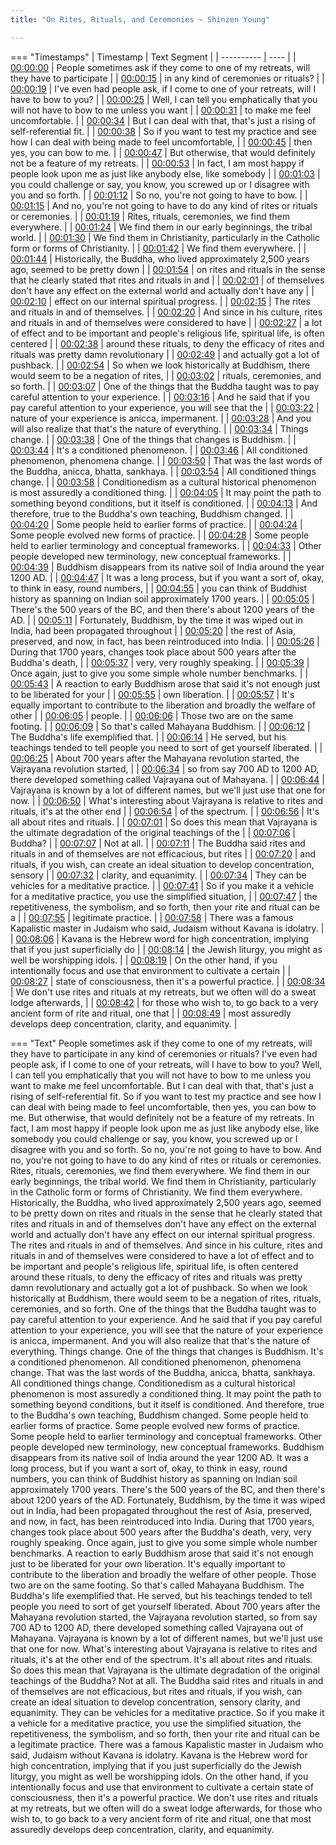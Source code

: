 ```yaml
---
title: "On Rites, Rituals, and Ceremonies ~ Shinzen Young"

---
```

=== "Timestamps"
    | Timestamp | Text Segment |
    | ---------- | ----  |
    | [00:00:00](https://www.youtube.com/watch?v=u9pgbO-N5QQ&t=0) |  People sometimes ask if they come to one of my retreats, will they have to participate |
    | [00:00:15](https://www.youtube.com/watch?v=u9pgbO-N5QQ&t=15) |  in any kind of ceremonies or rituals? |
    | [00:00:19](https://www.youtube.com/watch?v=u9pgbO-N5QQ&t=19) |  I've even had people ask, if I come to one of your retreats, will I have to bow to you? |
    | [00:00:25](https://www.youtube.com/watch?v=u9pgbO-N5QQ&t=25) |  Well, I can tell you emphatically that you will not have to bow to me unless you want |
    | [00:00:31](https://www.youtube.com/watch?v=u9pgbO-N5QQ&t=31) |  to make me feel uncomfortable. |
    | [00:00:34](https://www.youtube.com/watch?v=u9pgbO-N5QQ&t=34) |  But I can deal with that, that's just a rising of self-referential fit. |
    | [00:00:38](https://www.youtube.com/watch?v=u9pgbO-N5QQ&t=38) |  So if you want to test my practice and see how I can deal with being made to feel uncomfortable, |
    | [00:00:45](https://www.youtube.com/watch?v=u9pgbO-N5QQ&t=45) |  then yes, you can bow to me. |
    | [00:00:47](https://www.youtube.com/watch?v=u9pgbO-N5QQ&t=47) |  But otherwise, that would definitely not be a feature of my retreats. |
    | [00:00:53](https://www.youtube.com/watch?v=u9pgbO-N5QQ&t=53) |  In fact, I am most happy if people look upon me as just like anybody else, like somebody |
    | [00:01:03](https://www.youtube.com/watch?v=u9pgbO-N5QQ&t=63) |  you could challenge or say, you know, you screwed up or I disagree with you and so forth. |
    | [00:01:12](https://www.youtube.com/watch?v=u9pgbO-N5QQ&t=72) |  So no, you're not going to have to bow. |
    | [00:01:15](https://www.youtube.com/watch?v=u9pgbO-N5QQ&t=75) |  And no, you're not going to have to do any kind of rites or rituals or ceremonies. |
    | [00:01:19](https://www.youtube.com/watch?v=u9pgbO-N5QQ&t=79) |  Rites, rituals, ceremonies, we find them everywhere. |
    | [00:01:24](https://www.youtube.com/watch?v=u9pgbO-N5QQ&t=84) |  We find them in our early beginnings, the tribal world. |
    | [00:01:30](https://www.youtube.com/watch?v=u9pgbO-N5QQ&t=90) |  We find them in Christianity, particularly in the Catholic form or forms of Christianity. |
    | [00:01:42](https://www.youtube.com/watch?v=u9pgbO-N5QQ&t=102) |  We find them everywhere. |
    | [00:01:44](https://www.youtube.com/watch?v=u9pgbO-N5QQ&t=104) |  Historically, the Buddha, who lived approximately 2,500 years ago, seemed to be pretty down |
    | [00:01:54](https://www.youtube.com/watch?v=u9pgbO-N5QQ&t=114) |  on rites and rituals in the sense that he clearly stated that rites and rituals in and |
    | [00:02:01](https://www.youtube.com/watch?v=u9pgbO-N5QQ&t=121) |  of themselves don't have any effect on the external world and actually don't have any |
    | [00:02:10](https://www.youtube.com/watch?v=u9pgbO-N5QQ&t=130) |  effect on our internal spiritual progress. |
    | [00:02:15](https://www.youtube.com/watch?v=u9pgbO-N5QQ&t=135) |  The rites and rituals in and of themselves. |
    | [00:02:20](https://www.youtube.com/watch?v=u9pgbO-N5QQ&t=140) |  And since in his culture, rites and rituals in and of themselves were considered to have |
    | [00:02:27](https://www.youtube.com/watch?v=u9pgbO-N5QQ&t=147) |  a lot of effect and to be important and people's religious life, spiritual life, is often centered |
    | [00:02:38](https://www.youtube.com/watch?v=u9pgbO-N5QQ&t=158) |  around these rituals, to deny the efficacy of rites and rituals was pretty damn revolutionary |
    | [00:02:49](https://www.youtube.com/watch?v=u9pgbO-N5QQ&t=169) |  and actually got a lot of pushback. |
    | [00:02:54](https://www.youtube.com/watch?v=u9pgbO-N5QQ&t=174) |  So when we look historically at Buddhism, there would seem to be a negation of rites, |
    | [00:03:02](https://www.youtube.com/watch?v=u9pgbO-N5QQ&t=182) |  rituals, ceremonies, and so forth. |
    | [00:03:07](https://www.youtube.com/watch?v=u9pgbO-N5QQ&t=187) |  One of the things that the Buddha taught was to pay careful attention to your experience. |
    | [00:03:16](https://www.youtube.com/watch?v=u9pgbO-N5QQ&t=196) |  And he said that if you pay careful attention to your experience, you will see that the |
    | [00:03:22](https://www.youtube.com/watch?v=u9pgbO-N5QQ&t=202) |  nature of your experience is anicca, impermanent. |
    | [00:03:28](https://www.youtube.com/watch?v=u9pgbO-N5QQ&t=208) |  And you will also realize that that's the nature of everything. |
    | [00:03:34](https://www.youtube.com/watch?v=u9pgbO-N5QQ&t=214) |  Things change. |
    | [00:03:38](https://www.youtube.com/watch?v=u9pgbO-N5QQ&t=218) |  One of the things that changes is Buddhism. |
    | [00:03:44](https://www.youtube.com/watch?v=u9pgbO-N5QQ&t=224) |  It's a conditioned phenomenon. |
    | [00:03:46](https://www.youtube.com/watch?v=u9pgbO-N5QQ&t=226) |  All conditioned phenomenon, phenomena change. |
    | [00:03:50](https://www.youtube.com/watch?v=u9pgbO-N5QQ&t=230) |  That was the last words of the Buddha, anicca, bhatta, sankhaya. |
    | [00:03:54](https://www.youtube.com/watch?v=u9pgbO-N5QQ&t=234) |  All conditioned things change. |
    | [00:03:58](https://www.youtube.com/watch?v=u9pgbO-N5QQ&t=238) |  Conditionedism as a cultural historical phenomenon is most assuredly a conditioned thing. |
    | [00:04:05](https://www.youtube.com/watch?v=u9pgbO-N5QQ&t=245) |  It may point the path to something beyond conditions, but it itself is conditioned. |
    | [00:04:13](https://www.youtube.com/watch?v=u9pgbO-N5QQ&t=253) |  And therefore, true to the Buddha's own teaching, Buddhism changed. |
    | [00:04:20](https://www.youtube.com/watch?v=u9pgbO-N5QQ&t=260) |  Some people held to earlier forms of practice. |
    | [00:04:24](https://www.youtube.com/watch?v=u9pgbO-N5QQ&t=264) |  Some people evolved new forms of practice. |
    | [00:04:28](https://www.youtube.com/watch?v=u9pgbO-N5QQ&t=268) |  Some people held to earlier terminology and conceptual frameworks. |
    | [00:04:33](https://www.youtube.com/watch?v=u9pgbO-N5QQ&t=273) |  Other people developed new terminology, new conceptual frameworks. |
    | [00:04:39](https://www.youtube.com/watch?v=u9pgbO-N5QQ&t=279) |  Buddhism disappears from its native soil of India around the year 1200 AD. |
    | [00:04:47](https://www.youtube.com/watch?v=u9pgbO-N5QQ&t=287) |  It was a long process, but if you want a sort of, okay, to think in easy, round numbers, |
    | [00:04:55](https://www.youtube.com/watch?v=u9pgbO-N5QQ&t=295) |  you can think of Buddhist history as spanning on Indian soil approximately 1700 years. |
    | [00:05:05](https://www.youtube.com/watch?v=u9pgbO-N5QQ&t=305) |  There's the 500 years of the BC, and then there's about 1200 years of the AD. |
    | [00:05:11](https://www.youtube.com/watch?v=u9pgbO-N5QQ&t=311) |  Fortunately, Buddhism, by the time it was wiped out in India, had been propagated throughout |
    | [00:05:20](https://www.youtube.com/watch?v=u9pgbO-N5QQ&t=320) |  the rest of Asia, preserved, and now, in fact, has been reintroduced into India. |
    | [00:05:26](https://www.youtube.com/watch?v=u9pgbO-N5QQ&t=326) |  During that 1700 years, changes took place about 500 years after the Buddha's death, |
    | [00:05:37](https://www.youtube.com/watch?v=u9pgbO-N5QQ&t=337) |  very, very roughly speaking. |
    | [00:05:39](https://www.youtube.com/watch?v=u9pgbO-N5QQ&t=339) |  Once again, just to give you some simple whole number benchmarks. |
    | [00:05:43](https://www.youtube.com/watch?v=u9pgbO-N5QQ&t=343) |  A reaction to early Buddhism arose that said it's not enough just to be liberated for your |
    | [00:05:55](https://www.youtube.com/watch?v=u9pgbO-N5QQ&t=355) |  own liberation. |
    | [00:05:57](https://www.youtube.com/watch?v=u9pgbO-N5QQ&t=357) |  It's equally important to contribute to the liberation and broadly the welfare of other |
    | [00:06:05](https://www.youtube.com/watch?v=u9pgbO-N5QQ&t=365) |  people. |
    | [00:06:06](https://www.youtube.com/watch?v=u9pgbO-N5QQ&t=366) |  Those two are on the same footing. |
    | [00:06:09](https://www.youtube.com/watch?v=u9pgbO-N5QQ&t=369) |  So that's called Mahayana Buddhism. |
    | [00:06:12](https://www.youtube.com/watch?v=u9pgbO-N5QQ&t=372) |  The Buddha's life exemplified that. |
    | [00:06:14](https://www.youtube.com/watch?v=u9pgbO-N5QQ&t=374) |  He served, but his teachings tended to tell people you need to sort of get yourself liberated. |
    | [00:06:25](https://www.youtube.com/watch?v=u9pgbO-N5QQ&t=385) |  About 700 years after the Mahayana revolution started, the Vajrayana revolution started, |
    | [00:06:34](https://www.youtube.com/watch?v=u9pgbO-N5QQ&t=394) |  so from say 700 AD to 1200 AD, there developed something called Vajrayana out of Mahayana. |
    | [00:06:44](https://www.youtube.com/watch?v=u9pgbO-N5QQ&t=404) |  Vajrayana is known by a lot of different names, but we'll just use that one for now. |
    | [00:06:50](https://www.youtube.com/watch?v=u9pgbO-N5QQ&t=410) |  What's interesting about Vajrayana is relative to rites and rituals, it's at the other end |
    | [00:06:54](https://www.youtube.com/watch?v=u9pgbO-N5QQ&t=414) |  of the spectrum. |
    | [00:06:56](https://www.youtube.com/watch?v=u9pgbO-N5QQ&t=416) |  It's all about rites and rituals. |
    | [00:07:01](https://www.youtube.com/watch?v=u9pgbO-N5QQ&t=421) |  So does this mean that Vajrayana is the ultimate degradation of the original teachings of the |
    | [00:07:06](https://www.youtube.com/watch?v=u9pgbO-N5QQ&t=426) |  Buddha? |
    | [00:07:07](https://www.youtube.com/watch?v=u9pgbO-N5QQ&t=427) |  Not at all. |
    | [00:07:11](https://www.youtube.com/watch?v=u9pgbO-N5QQ&t=431) |  The Buddha said rites and rituals in and of themselves are not efficacious, but rites |
    | [00:07:20](https://www.youtube.com/watch?v=u9pgbO-N5QQ&t=440) |  and rituals, if you wish, can create an ideal situation to develop concentration, sensory |
    | [00:07:32](https://www.youtube.com/watch?v=u9pgbO-N5QQ&t=452) |  clarity, and equanimity. |
    | [00:07:34](https://www.youtube.com/watch?v=u9pgbO-N5QQ&t=454) |  They can be vehicles for a meditative practice. |
    | [00:07:41](https://www.youtube.com/watch?v=u9pgbO-N5QQ&t=461) |  So if you make it a vehicle for a meditative practice, you use the simplified situation, |
    | [00:07:47](https://www.youtube.com/watch?v=u9pgbO-N5QQ&t=467) |  the repetitiveness, the symbolism, and so forth, then your rite and ritual can be a |
    | [00:07:55](https://www.youtube.com/watch?v=u9pgbO-N5QQ&t=475) |  legitimate practice. |
    | [00:07:58](https://www.youtube.com/watch?v=u9pgbO-N5QQ&t=478) |  There was a famous Kapalistic master in Judaism who said, Judaism without Kavana is idolatry. |
    | [00:08:06](https://www.youtube.com/watch?v=u9pgbO-N5QQ&t=486) |  Kavana is the Hebrew word for high concentration, implying that if you just superficially do |
    | [00:08:14](https://www.youtube.com/watch?v=u9pgbO-N5QQ&t=494) |  the Jewish liturgy, you might as well be worshipping idols. |
    | [00:08:19](https://www.youtube.com/watch?v=u9pgbO-N5QQ&t=499) |  On the other hand, if you intentionally focus and use that environment to cultivate a certain |
    | [00:08:27](https://www.youtube.com/watch?v=u9pgbO-N5QQ&t=507) |  state of consciousness, then it's a powerful practice. |
    | [00:08:34](https://www.youtube.com/watch?v=u9pgbO-N5QQ&t=514) |  We don't use rites and rituals at my retreats, but we often will do a sweat lodge afterwards, |
    | [00:08:42](https://www.youtube.com/watch?v=u9pgbO-N5QQ&t=522) |  for those who wish to, to go back to a very ancient form of rite and ritual, one that |
    | [00:08:49](https://www.youtube.com/watch?v=u9pgbO-N5QQ&t=529) |  most assuredly develops deep concentration, clarity, and equanimity. |

=== "Text"
     People sometimes ask if they come to one of my retreats, will they have to participate in any kind of ceremonies or rituals? I've even had people ask, if I come to one of your retreats, will I have to bow to you? Well, I can tell you emphatically that you will not have to bow to me unless you want to make me feel uncomfortable. But I can deal with that, that's just a rising of self-referential fit. So if you want to test my practice and see how I can deal with being made to feel uncomfortable, then yes, you can bow to me. But otherwise, that would definitely not be a feature of my retreats. In fact, I am most happy if people look upon me as just like anybody else, like somebody you could challenge or say, you know, you screwed up or I disagree with you and so forth. So no, you're not going to have to bow. And no, you're not going to have to do any kind of rites or rituals or ceremonies. Rites, rituals, ceremonies, we find them everywhere. We find them in our early beginnings, the tribal world. We find them in Christianity, particularly in the Catholic form or forms of Christianity. We find them everywhere. Historically, the Buddha, who lived approximately 2,500 years ago, seemed to be pretty down on rites and rituals in the sense that he clearly stated that rites and rituals in and of themselves don't have any effect on the external world and actually don't have any effect on our internal spiritual progress. The rites and rituals in and of themselves. And since in his culture, rites and rituals in and of themselves were considered to have a lot of effect and to be important and people's religious life, spiritual life, is often centered around these rituals, to deny the efficacy of rites and rituals was pretty damn revolutionary and actually got a lot of pushback. So when we look historically at Buddhism, there would seem to be a negation of rites, rituals, ceremonies, and so forth. One of the things that the Buddha taught was to pay careful attention to your experience. And he said that if you pay careful attention to your experience, you will see that the nature of your experience is anicca, impermanent. And you will also realize that that's the nature of everything. Things change. One of the things that changes is Buddhism. It's a conditioned phenomenon. All conditioned phenomenon, phenomena change. That was the last words of the Buddha, anicca, bhatta, sankhaya. All conditioned things change. Conditionedism as a cultural historical phenomenon is most assuredly a conditioned thing. It may point the path to something beyond conditions, but it itself is conditioned. And therefore, true to the Buddha's own teaching, Buddhism changed. Some people held to earlier forms of practice. Some people evolved new forms of practice. Some people held to earlier terminology and conceptual frameworks. Other people developed new terminology, new conceptual frameworks. Buddhism disappears from its native soil of India around the year 1200 AD. It was a long process, but if you want a sort of, okay, to think in easy, round numbers, you can think of Buddhist history as spanning on Indian soil approximately 1700 years. There's the 500 years of the BC, and then there's about 1200 years of the AD. Fortunately, Buddhism, by the time it was wiped out in India, had been propagated throughout the rest of Asia, preserved, and now, in fact, has been reintroduced into India. During that 1700 years, changes took place about 500 years after the Buddha's death, very, very roughly speaking. Once again, just to give you some simple whole number benchmarks. A reaction to early Buddhism arose that said it's not enough just to be liberated for your own liberation. It's equally important to contribute to the liberation and broadly the welfare of other people. Those two are on the same footing. So that's called Mahayana Buddhism. The Buddha's life exemplified that. He served, but his teachings tended to tell people you need to sort of get yourself liberated. About 700 years after the Mahayana revolution started, the Vajrayana revolution started, so from say 700 AD to 1200 AD, there developed something called Vajrayana out of Mahayana. Vajrayana is known by a lot of different names, but we'll just use that one for now. What's interesting about Vajrayana is relative to rites and rituals, it's at the other end of the spectrum. It's all about rites and rituals. So does this mean that Vajrayana is the ultimate degradation of the original teachings of the Buddha? Not at all. The Buddha said rites and rituals in and of themselves are not efficacious, but rites and rituals, if you wish, can create an ideal situation to develop concentration, sensory clarity, and equanimity. They can be vehicles for a meditative practice. So if you make it a vehicle for a meditative practice, you use the simplified situation, the repetitiveness, the symbolism, and so forth, then your rite and ritual can be a legitimate practice. There was a famous Kapalistic master in Judaism who said, Judaism without Kavana is idolatry. Kavana is the Hebrew word for high concentration, implying that if you just superficially do the Jewish liturgy, you might as well be worshipping idols. On the other hand, if you intentionally focus and use that environment to cultivate a certain state of consciousness, then it's a powerful practice. We don't use rites and rituals at my retreats, but we often will do a sweat lodge afterwards, for those who wish to, to go back to a very ancient form of rite and ritual, one that most assuredly develops deep concentration, clarity, and equanimity.